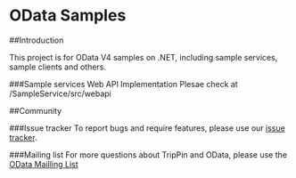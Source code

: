 OData Samples
=============

##Introduction

This project is for OData V4 samples on .NET, including sample services, sample clients and others.

###Sample services Web API Implementation
Plesae check at /SampleService/src/webapi

##Community

###Issue tracker
To report bugs and require features, please use our [issue tracker](https://github.com/OData/SampleService/issues).

###Mailing list
For more questions about TripPin and OData, please use the [OData Mailling List](http://www.odata.org/join-the-odata-discussion/)
